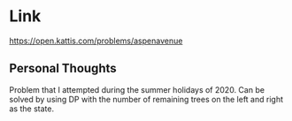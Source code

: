 # Link

https://open.kattis.com/problems/aspenavenue

## Personal Thoughts

Problem that I attempted during the summer holidays of 2020. Can be solved by using DP with the number of remaining trees on the left and right as the state.

